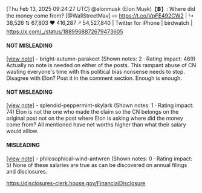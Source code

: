 [Thu Feb 13, 2025 09:24:27 UTC] @elonmusk (Elon Musk)【𝗕】: Where did the money come from? [@WallStreetMav] 💀💀 https://t.co/VpFE492CW2 | ↳ 38,526 ⇅ 67,803 ♥ 416,287 🡕 54,527,840 | Twitter for iPhone | birdwatch | https://x.com/_/status/1889968872679473605

#### NOT MISLEADING

[[view note]](https://x.com/i/birdwatch/n/1890095877097943224) - bright-autumn-parakeet (Shown notes: 2 · Rating impact: 469)
Actually no note is needed on either of the posts.
This rampant abuse of CN wasting everyone's time with this political bias nonsense needs to stop.
Disagree with Elon? Post it in the comment section.
Enough is enough.

#### NOT MISLEADING

[[view note]](https://x.com/i/birdwatch/n/1890076506967413094) - splendid-peppermint-skylark (Shown notes: 1 · Rating impact: 74)
Elon is not the one who made the claim so the CN belongs on the original post not on the post where Elon is asking where did the money come from? All mentioned have net worths higher than what their salary would alllow. 

#### MISLEADING

[[view note]](https://x.com/i/birdwatch/n/1890061749929312724) - philosophical-wind-antwren (Shown notes: 0 · Rating impact: 5)
None of these salaries are true as can be discovered on annual filings and disclosures.

https://disclosures-clerk.house.gov/FinancialDisclosure
